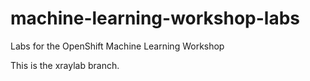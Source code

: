 # machine-learning-workshop-labs
Labs for the OpenShift Machine Learning Workshop

This is the xraylab branch.
